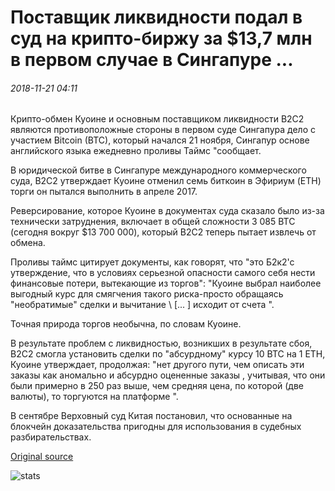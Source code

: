 # Поставщик ликвидности подал в суд на крипто-биржу за $13,7 млн в первом случае в Сингапуре ...

###### 2018-11-21 04:11

Крипто-обмен Куоине и основным поставщиком ликвидности B2C2 являются противоположные стороны в первом суде Сингапура дело с участием Bitcoin (BTC), который начался 21 ноября, Сингапур основе английского языка ежедневно проливы Таймс "сообщает.

В юридической битве в Сингапуре международного коммерческого суда, B2C2 утверждает Куоине отменил семь биткоин в Эфириум (ETH) торги он пытался выполнить в апреле 2017.

Реверсирование, которое Куоине в документах суда сказало было из-за технически затруднения, включает в общей сложности 3 085 BTC (сегодня вокруг $13 700 000), который B2C2 теперь пытает извлечь от обмена.

Проливы таймс цитирует документы, как говорят, что "это Б2к2'с утверждение, что в условиях серьезной опасности самого себя нести финансовые потери, вытекающие из торгов": "Куоине выбрал наиболее выгодный курс для смягчения такого риска-просто обращаясь "необратимые" сделки и вычитание \ [... \] исходит от счета ".

Точная природа торгов необычна, по словам Куоине.

В результате проблем с ликвидностью, возникших в результате сбоя, B2C2 смогла установить сделки по "абсурдному" курсу 10 BTC на 1 ETH, Куоине утверждает, продолжая: "нет другого пути, чем описать эти заказы как аномально и абсурдно оцененные заказы , учитывая, что они были примерно в 250 раз выше, чем средняя цена, по которой (две валюты), то торгуются на платформе ".

В сентябре Верховный суд Китая постановил, что основанные на блокчейн доказательства пригодны для использования в судебных разбирательствах.

[Original source](https://cointelegraph.com/news/liquidity-provider-sues-crypto-exchange-for-137-mln-in-singapores-first-btc-court-case)

![stats](https://c.statcounter.com/11760860/0/a89fa40b/1/ "stats")